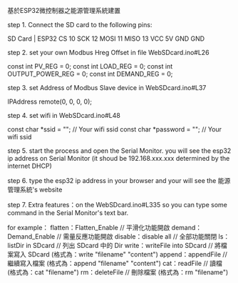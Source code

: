 基於ESP32微控制器之能源管理系統建置

step 1. Connect the SD card to the following pins:

SD Card  |  ESP32
  CS        10
  SCK       12
  MOSI      11
  MISO      13
  VCC       5V
  GND       GND

step 2. set your own Modbus Hreg Offset in file WebSDcard.ino#L26

const int PV_REG = 0;
const int LOAD_REG = 0;
const int OUTPUT_POWER_REG = 0;
const int DEMAND_REG = 0;

step 3. set Address of Modbus Slave device in WebSDcard.ino#L37

IPAddress remote(0, 0, 0, 0);

step 4. set wifi in WebSDcard.ino#L48

const char *ssid = ""; // Your wifi ssid
const char *password = ""; // Your wifi ssid

step 5. start the process and open the Serial Monitor. you will see the esp32 ip address on Serial Monitor (it shoud be 192.168.xxx.xxx determined by the internet DHCP)

step 6. type the esp32 ip address in your browser and your will see the 能源管理系統's website

step 7. Extra features：on the WebSDcard.ino#L335 so you can type some command in the Serial Monitor's text bar.

for example：
flatten：Flatten_Enable        // 平滑化功能開啟
demand：Demand_Enable          // 需量反應功能開啟
disable：disable all           // 全部功能關閉
ls：listDir in SDcard          // 列出 SDcard 中的 Dir
write：writeFile into SDcard   // 將檔案寫入 SDcard (格式為：write "filename" "content")
append：appendFile             // 繼續寫入檔案 (格式為：append "filename" "content")
cat：readFile                  // 讀檔 (格式為：cat "filename")
rm：deleteFile                 // 刪除檔案 (格式為：rm "filename")

